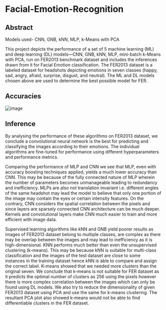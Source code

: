 # Facial-Emotion-Recognition

## Abstract
Models used- CNN, GNB, kNN, MLP, k-Means with PCA

This project depicts the performance of a set of 5 machine learning (ML) and deep learning (DL) models—CNN, GNB, kNN, MLP, mini-batch k-Means with PCA, run on FER2013
benchmark dataset and includes the inferences drawn from it for Facial Emotion classification. The FER2013 dataset is a labeled dataset for headshots depicting 
emotions in seven classes (happy, sad, angry, afraid, surprise, disgust, and neutral). The ML and DL models chosen above are used to determine the best possible model
for FER. 

## Accuracies
![image](https://github.com/suprajasesh/Facial-Emotion-Recognition/assets/112061236/e4142796-b8af-4105-bbcd-02d62c07007f)

## Inference
By analysing the performance of these algorithms on FER2013 dataset, we conclude a convolutional neural network is the best for predicting and classifying the images according to their emotions. The individual algorithms are fine-tuned for performance using different hyperparameters and performance metrics. 

Comparing the performance of MLP and CNN we see that MLP, even with accuracy boosting techniques applied, yields a much lower accuracy than CNN. This may be because of the fully connected nature of MLP wherein the number of parameters becomes unmanageable leading to redundancy and inefficiency. MLPs are also not translation invariant i.e. different angles of the same headshot may lead the model to believe that only one portion of the image may contain the eyes or certain intensity features. On the contrary, CNN considers the spatial correlation between the pixels and since layers are sparsely connected CNN architecture can be much deeper. Kernels and convolutional layers make CNN much easier to train and more efficient with image data. 

Supervised learning algorithms like kNN and GNB yield poorer results as images of FER2013 dataset belong to multiple classes, are complex as there may be overlap between the images and may lead to inefficiency as it is high-dimensional. KNN performs much better than even the unsupervised clustering (k-means). This may be because kNN is suitable for multi-class classification and the images of the test dataset are close to some instances in the training dataset hence kNN is able to compare and assign the correct label. K-means showed that we needed more clusters than the original seven. We conclude that k-means is not suitable for FER dataset as it predicts the optimal number of clusters as 256 using the pixels however there is more complex correlation between the images which can only be found using DL models. We also try to reduce the dimensionality of given FER2013 dataset using PCA and use the same for k-means clustering. The resultant PCA plot also showed k-means would not be able to find differentiable clusters in the FER dataset. 
